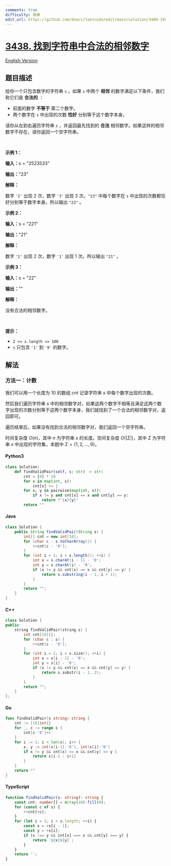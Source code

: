 ```yaml
---
comments: true
difficulty: 简单
edit_url: https://github.com/doocs/leetcode/edit/main/solution/3400-3499/3438.Find%20Valid%20Pair%20of%20Adjacent%20Digits%20in%20String/README.md
---
```


<!-- problem:start -->

# [3438. 找到字符串中合法的相邻数字](https://leetcode.cn/problems/find-valid-pair-of-adjacent-digits-in-string)

[English Version](/solution/3400-3499/3438.Find%20Valid%20Pair%20of%20Adjacent%20Digits%20in%20String/README_EN.md)

## 题目描述

<!-- description:start -->

<p>给你一个只包含数字的字符串&nbsp;<code>s</code>&nbsp;。如果 <code>s</code>&nbsp;中两个 <strong>相邻</strong>&nbsp;的数字满足以下条件，我们称它们是 <strong>合法的</strong>&nbsp;：</p>

<ul>
	<li>前面的数字 <strong>不等于</strong> 第二个数字。</li>
	<li>两个数字在 <code>s</code>&nbsp;中出现的次数 <strong>恰好</strong>&nbsp;分别等于这个数字本身。</li>
</ul>

<p>请你从左到右遍历字符串 <code>s</code>&nbsp;，并返回最先找到的 <strong>合法</strong>&nbsp;相邻数字。如果这样的相邻数字不存在，请你返回一个空字符串。</p>

<p>&nbsp;</p>

<p><strong class="example">示例 1：</strong></p>

<div class="example-block">
<p><span class="example-io"><b>输入：</b>s = "2523533"</span></p>

<p><span class="example-io"><b>输出：</b>"23"</span></p>

<p><strong>解释：</strong></p>

<p>数字&nbsp;<code>'2'</code>&nbsp;出现 2 次，数字&nbsp;<code>'3'</code>&nbsp;出现 3 次。<code>"23"</code>&nbsp;中每个数字在 <code>s</code>&nbsp;中出现的次数都恰好分别等于数字本身。所以输出&nbsp;<code>"23"</code>&nbsp;。</p>
</div>

<p><strong class="example">示例 2：</strong></p>

<div class="example-block">
<p><span class="example-io"><b>输入：</b>s = "221"</span></p>

<p><span class="example-io"><b>输出：</b>"21"</span></p>

<p><strong>解释：</strong></p>

<p>数字&nbsp;<code>'2'</code>&nbsp;出现 2 次，数字&nbsp;<code>'1'</code>&nbsp;出现 1 次。所以输出&nbsp;<code>"21"</code>&nbsp;。</p>
</div>

<p><strong class="example">示例 3：</strong></p>

<div class="example-block">
<p><span class="example-io"><b>输入：</b>s = "22"</span></p>

<p><span class="example-io"><b>输出：</b>""</span></p>

<p><strong>解释：</strong></p>

<p>没有合法的相邻数字。</p>
</div>

<p>&nbsp;</p>

<p><strong>提示：</strong></p>

<ul>
	<li><code>2 &lt;= s.length &lt;= 100</code></li>
	<li><code>s</code>&nbsp;只包含&nbsp;<code>'1'</code> 到&nbsp;<code>'9'</code> 的数字。</li>
</ul>

<!-- description:end -->

## 解法

<!-- solution:start -->

### 方法一：计数

我们可以用一个长度为 $10$ 的数组 $\textit{cnt}$ 记录字符串 $\textit{s}$ 中每个数字出现的次数。

然后我们遍历字符串 $\textit{s}$ 中的相邻数字对，如果这两个数字不相等且满足这两个数字出现的次数分别等于这两个数字本身，我们就找到了一个合法的相邻数字对，返回即可。

遍历结束后，如果没有找到合法的相邻数字对，我们返回一个空字符串。

时间复杂度 $O(n)$，其中 $n$ 为字符串 $\textit{s}$ 的长度。空间复杂度 $O(|\Sigma|)$，其中 $\Sigma$ 为字符串 $\textit{s}$ 中出现的字符集，本题中 $\Sigma = \{1, 2, \ldots, 9\}$。

<!-- tabs:start -->

#### Python3

```python
class Solution:
    def findValidPair(self, s: str) -> str:
        cnt = [0] * 10
        for x in map(int, s):
            cnt[x] += 1
        for x, y in pairwise(map(int, s)):
            if x != y and cnt[x] == x and cnt[y] == y:
                return f"{x}{y}"
        return ""
```

#### Java

```java
class Solution {
    public String findValidPair(String s) {
        int[] cnt = new int[10];
        for (char c : s.toCharArray()) {
            ++cnt[c - '0'];
        }
        for (int i = 1; i < s.length(); ++i) {
            int x = s.charAt(i - 1) - '0';
            int y = s.charAt(i) - '0';
            if (x != y && cnt[x] == x && cnt[y] == y) {
                return s.substring(i - 1, i + 1);
            }
        }
        return "";
    }
}
```

#### C++

```cpp
class Solution {
public:
    string findValidPair(string s) {
        int cnt[10]{};
        for (char c : s) {
            ++cnt[c - '0'];
        }
        for (int i = 1; i < s.size(); ++i) {
            int x = s[i - 1] - '0';
            int y = s[i] - '0';
            if (x != y && cnt[x] == x && cnt[y] == y) {
                return s.substr(i - 1, 2);
            }
        }
        return "";
    }
};
```

#### Go

```go
func findValidPair(s string) string {
	cnt := [10]int{}
	for _, c := range s {
		cnt[c-'0']++
	}
	for i := 1; i < len(s); i++ {
		x, y := int(s[i-1]-'0'), int(s[i]-'0')
		if x != y && cnt[x] == x && cnt[y] == y {
			return s[i-1 : i+1]
		}
	}
	return ""
}
```

#### TypeScript

```ts
function findValidPair(s: string): string {
    const cnt: number[] = Array(10).fill(0);
    for (const c of s) {
        ++cnt[+c];
    }
    for (let i = 1; i < s.length; ++i) {
        const x = +s[i - 1];
        const y = +s[i];
        if (x !== y && cnt[x] === x && cnt[y] === y) {
            return `${x}${y}`;
        }
    }
    return '';
}
```

<!-- tabs:end -->

<!-- solution:end -->

<!-- problem:end -->
